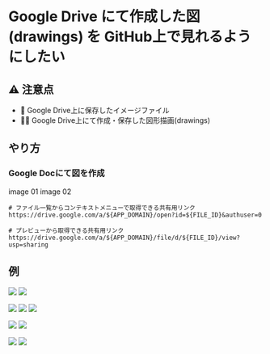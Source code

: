 # Google Drive にて作成した図(drawings) を GitHub上で見れるようにしたい

## :warning: 注意点

+ :no_good: Google Drive上に保存したイメージファイル
+ :ok_woman: Google Drive上にて作成・保存した図形描画(drawings)

## やり方

### Google Docにて図を作成

image 01
image 02


```
# ファイル一覧からコンテキストメニューで取得できる共有用リンク
https://drive.google.com/a/${APP_DOMAIN}/open?id=${FILE_ID}&authuser=0

# プレビューから取得できる共有用リンク
https://drive.google.com/a/${APP_DOMAIN}/file/d/${FILE_ID}/view?usp=sharing
```




## 例

![](https://drive.google.com/drive/u/0/folders/16poLQNzJaNfQd4xrIlspsmXfD_Qfr2o4)
![](https://docs.google.com/drawings/d/13KsSYhAy8rf1JfZCMTyI5owf8T-wlR3pzzZeROgA9ME/edit?usp=sharing)

![](https://docs.google.com/drawings/d/13KsSYhAy8rf1JfZCMTyI5owf8T-wlR3pzzZeROgA9ME/edit?usp=sharing)
![](https://drive.google.com/open?id=13KsSYhAy8rf1JfZCMTyI5owf8T-wlR3pzzZeROgA9ME)
![](https://drive.google.com/uc?export=view&id=13KsSYhAy8rf1JfZCMTyI5owf8T-wlR3pzzZeROgA9ME)


![](https://drive.google.com/drive/u/0/folders/16poLQNzJaNfQd4xrIlspsmXfD_Qfr2o4)
![](https://drive.google.com/uc?export=view&id=16poLQNzJaNfQd4xrIlspsmXfD_Qfr2o4)


![](https://drive.google.com/a/${APP_DOMAIN}/uc?export=view&id=${FILE_ID})
![](https://drive.google.com/a/${APP_DOMAIN}/uc?export=view&id=${FILE_ID})
